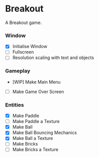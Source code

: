 # Breakout

A Breakout game.

### Window
- [x] Initialise Window
- [ ] Fullscreen
- [ ] Resolution scaling with text and objects

### Gameplay
- [WIP] Make Main Menu
- [ ] Make Game Over Screen

### Entities
- [x] Make Paddle
- [ ] Make Paddle a Texture
- [x] Make Ball
- [x] Make Ball Bouncing Mechanics
- [x] Make Ball a Texture 
- [ ] Make Bricks
- [ ] Make Bricks a Texture
